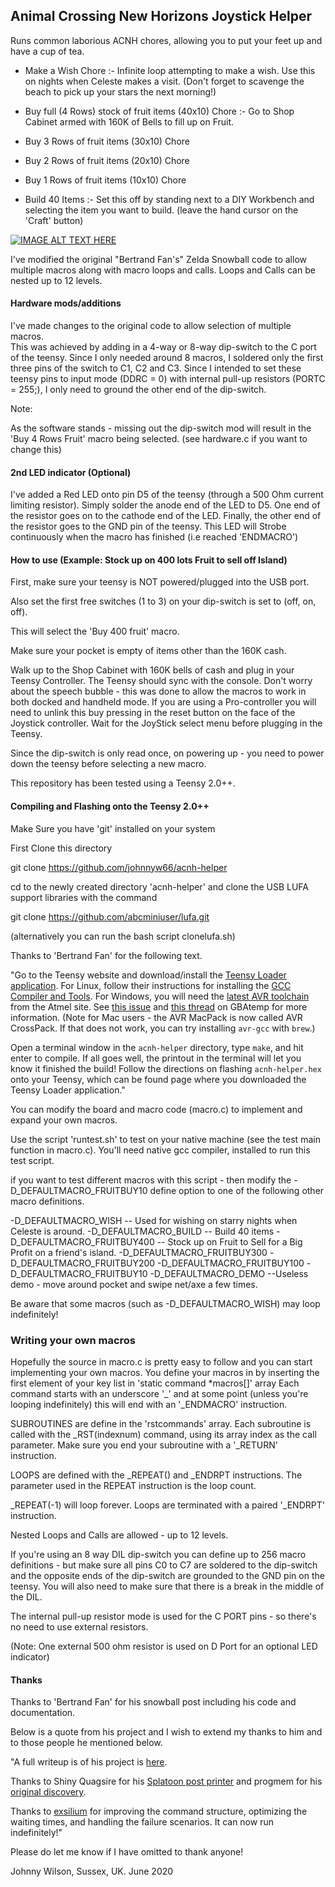 ## Animal Crossing New Horizons Joystick Helper

Runs common laborious ACNH chores, allowing you to put your feet up and have a cup of tea.

* Make a Wish Chore :- Infinite loop attempting to make a wish. Use this on nights when Celeste makes a visit.
 (Don't forget to scavenge the beach to pick up your stars the next morning!)

* Buy full (4 Rows) stock of fruit items (40x10) Chore :- Go to Shop Cabinet armed with 160K of Bells to fill up on Fruit.

* Buy 3 Rows of fruit items (30x10) Chore

* Buy 2 Rows of fruit items (20x10) Chore

* Buy 1 Rows of fruit items (10x10) Chore

* Build 40 Items :- Set this off by standing next to a DIY Workbench and selecting the item you want to build.
                    (leave the hand cursor on the 'Craft' button)


[![IMAGE ALT TEXT HERE](https://img.youtube.com/vi/udo8mv5oarg/0.jpg)](https://www.youtube.com/watch?v=udo8mv5oarg)


I've modified the original "Bertrand Fan's" Zelda Snowball code to allow multiple macros along with macro loops and calls. Loops and Calls can be nested up to 12 levels.

#### Hardware mods/additions

I've made changes to the original code to allow selection of multiple macros.  
This was achieved by adding in a 4-way or 8-way dip-switch to the C port of the teensy.
Since I only needed around 8 macros, I soldered only the first three pins of the switch
to C1, C2 and C3. Since I intended to set these teensy pins to input mode (DDRC = 0)
with internal pull-up resistors (PORTC = 255;), I only need to ground the other
end of the dip-switch.

Note:

As the software stands - missing out the dip-switch mod will result in the 'Buy 4 Rows Fruit'
macro being selected. (see hardware.c if you want to change this)



#### 2nd LED indicator (Optional)
I've added a Red LED onto pin D5 of the teensy (through a 500 Ohm current limiting resistor).
Simply solder the anode end of the LED to D5. One end of the resistor goes on to the cathode end
of the LED. Finally, the other end of the resistor goes to the GND pin of the teensy.
This LED will Strobe continuously when the macro has finished (i.e reached 'ENDMACRO')


#### How to use (Example: Stock up on 400 lots Fruit to sell off Island)

First, make sure your teensy is NOT powered/plugged into the USB port.

Also set the first free switches (1 to 3) on your dip-switch is set to (off, on, off).

This will select the 'Buy 400 fruit' macro.

Make sure your pocket is empty  of items other than the 160K cash.

Walk up to the Shop Cabinet with 160K bells of cash and plug in your Teensy Controller.  The Teensy should sync with the console.
Don't worry about the speech bubble - this was done to allow the macros to work in both docked and handheld mode.
If you are using a Pro-controller you will need to unlink this buy pressing in the reset button on the face of the
Joystick controller. Wait for the JoyStick select menu before plugging in the Teensy.

Since the dip-switch is only read once, on powering up - you need to power down the teensy before selecting a new macro.


This repository has been tested using a Teensy 2.0++.

#### Compiling and Flashing onto the Teensy 2.0++
Make Sure you have 'git' installed on your system

First Clone this directory

git clone https://github.com/johnnyw66/acnh-helper


cd to the newly created directory 'acnh-helper' and clone the USB LUFA support libraries with the command

git clone https://github.com/abcminiuser/lufa.git


(alternatively you can run the bash script clonelufa.sh)

Thanks to 'Bertrand Fan' for the following text.

"Go to the Teensy website and download/install the [Teensy Loader application](https://www.pjrc.com/teensy/loader.html). For Linux, follow their instructions for installing the [GCC Compiler and Tools](https://www.pjrc.com/teensy/gcc.html). For Windows, you will need the [latest AVR toolchain](http://www.atmel.com/tools/atmelavrtoolchainforwindows.aspx) from the Atmel site. See [this issue](https://github.com/LightningStalker/Splatmeme-Printer/issues/10) and [this thread](http://gbatemp.net/threads/how-to-use-shinyquagsires-splatoon-2-post-printer.479497/) on GBAtemp for more information. (Note for Mac users - the AVR MacPack is now called AVR CrossPack. If that does not work, you can try installing `avr-gcc` with `brew`.)

Open a terminal window in the `acnh-helper` directory, type `make`, and hit enter to compile. If all goes well, the printout in the terminal will let you know it finished the build! Follow the directions on flashing `acnh-helper.hex` onto your Teensy, which can be found page where you downloaded the Teensy Loader application."


You can modify the board and macro code (macro.c) to implement and expand your own macros.

Use the script 'runtest.sh' to test on your native machine (see the test main function in macro.c). You'll need native gcc compiler, installed
to run this test script.

if you want to test different macros with this script - then modify the -D_DEFAULTMACRO_FRUITBUY10 define option to one of the following
other macro definitions.

-D_DEFAULTMACRO_WISH    -- Used for wishing on starry nights when Celeste is around.
-D_DEFAULTMACRO_BUILD   -- Build 40 items
-D_DEFAULTMACRO_FRUITBUY400  -- Stock up on Fruit to Sell for a Big Profit on a friend's island.
-D_DEFAULTMACRO_FRUITBUY300
-D_DEFAULTMACRO_FRUITBUY200
-D_DEFAULTMACRO_FRUITBUY100
-D_DEFAULTMACRO_FRUITBUY10
-D_DEFAULTMACRO_DEMO --Useless demo - move around pocket and swipe net/axe a few times.

Be aware that some macros (such as -D_DEFAULTMACRO_WISH) may loop indefinitely!

### Writing your own macros

Hopefully the source in macro.c is pretty easy to follow and you can start implementing your own macros.
You define your macros in by inserting the first element of your key list in 'static command *macros[]' array
Each command starts with an underscore '_' and at some point (unless you're looping indefinitely) this will
end with an '_ENDMACRO' instruction.

SUBROUTINES are define in the 'rstcommands' array. Each subroutine is called with the _RST(indexnum) command, using
its array index as the call parameter. Make sure you end your subroutine with a '_RETURN' instruction.

LOOPS are defined with the _REPEAT() and _ENDRPT instructions. The parameter used in the REPEAT instruction is the loop count.

_REPEAT(-1) will loop forever. Loops are terminated with a paired '_ENDRPT' instruction.

Nested Loops and Calls are allowed - up to 12 levels.


If you're using an 8 way DIL dip-switch you can define up to 256 macro definitions - but make sure all pins C0 to C7 are soldered
to the dip-switch and the opposite ends of the dip-switch are grounded to the GND pin on the teensy. You will also need to make
sure that there is a break in the middle of the DIL.


The internal pull-up resistor mode is used for the C PORT pins - so there's no need to use external resistors.

(Note: One external 500 ohm resistor is used on D Port for an optional LED indicator)


#### Thanks

Thanks to 'Bertrand Fan' for his snowball post including his code and documentation.

Below is a quote from his project and I wish to extend my thanks to him and to those people he mentioned below.

"A full writeup is of his project is [here](https://medium.com/@bertrandom/automating-zelda-3b37127e24c8).

Thanks to Shiny Quagsire for his [Splatoon post printer](https://github.com/shinyquagsire23/Switch-Fightstick) and progmem for his [original discovery](https://github.com/progmem/Switch-Fightstick).

Thanks to [exsilium](https://github.com/bertrandom/snowball-thrower/pull/1) for improving the command structure, optimizing the waiting times, and handling the failure scenarios. It can now run indefinitely!"

Please do let me know if I have omitted to thank anyone!


Johnny Wilson, Sussex, UK. June 2020
